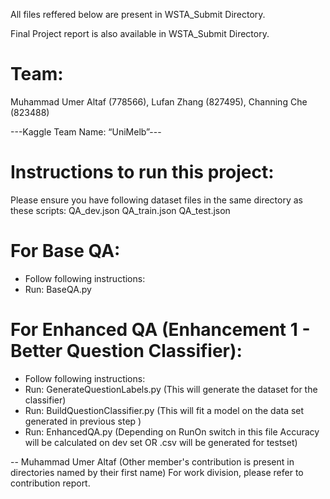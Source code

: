 All files reffered below are present in WSTA_Submit Directory.

Final Project report is also available in WSTA_Submit Directory.

# Team:
Muhammad Umer Altaf (778566),
Lufan Zhang (827495),
Channing Che (823488)

---Kaggle Team Name: “UniMelb”---

# Instructions to run this project:
Please ensure you have following dataset files in the same directory as these scripts:
QA_dev.json
QA_train.json
QA_test.json



# For Base QA:
- Follow following instructions:
- Run: BaseQA.py

# For Enhanced QA (Enhancement 1 - Better Question Classifier):
- Follow following instructions:
- Run: GenerateQuestionLabels.py (This will generate the dataset for the classifier)
- Run: BuildQuestionClassifier.py (This will fit a model on the data set generated in previous step )
- Run: EnhancedQA.py (Depending on RunOn switch in this file Accuracy will be calculated on dev set OR .csv will be generated for testset)

-- Muhammad Umer Altaf
(Other member's contribution is present in directories named by their first name)
For work division, please refer to contribution report.
